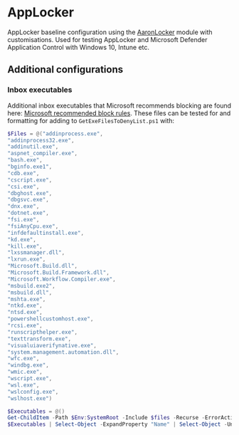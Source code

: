 # AppLocker

AppLocker baseline configuration using the [AaronLocker](https://github.com/microsoft/AaronLocker) module with customisations. Used for testing AppLocker and Microsoft Defender Application Control with Windows 10, Intune etc.

## Additional configurations

### Inbox executables

Additional inbox executables that Microsoft recommends blocking are found here: [Microsoft recommended block rules](https://docs.microsoft.com/en-us/windows/security/threat-protection/windows-defender-application-control/microsoft-recommended-block-rules). These files can be tested for and formatting for adding to `GetExeFilesToDenyList.ps1` with:

```powershell
$Files = @("addinprocess.exe",
"addinprocess32.exe",
"addinutil.exe",
"aspnet_compiler.exe",
"bash.exe",
"bginfo.exe1",
"cdb.exe",
"cscript.exe",
"csi.exe",
"dbghost.exe",
"dbgsvc.exe",
"dnx.exe",
"dotnet.exe",
"fsi.exe",
"fsiAnyCpu.exe",
"infdefaultinstall.exe",
"kd.exe",
"kill.exe",
"lxssmanager.dll",
"lxrun.exe",
"Microsoft.Build.dll",
"Microsoft.Build.Framework.dll",
"Microsoft.Workflow.Compiler.exe",
"msbuild.exe2",
"msbuild.dll",
"mshta.exe",
"ntkd.exe",
"ntsd.exe",
"powershellcustomhost.exe",
"rcsi.exe",
"runscripthelper.exe",
"texttransform.exe",
"visualuiaverifynative.exe",
"system.management.automation.dll",
"wfc.exe",
"windbg.exe",
"wmic.exe",
"wscript.exe",
"wsl.exe",
"wslconfig.exe",
"wslhost.exe")

$Executables = @()
Get-ChildItem -Path $Env:SystemRoot -Include $files -Recurse -ErrorAction "SilentlyContinue" | % { $Executables += $_ }
$Executables | Select-Object -ExpandProperty "Name" | Select-Object -Unique | Sort-Object | Set-Clipboard
```

